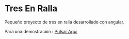 # Tres En Ralla
Pequeño proyecto de tres en ralla desarrollado con angular.

Para una demostración : [Pulsar Aquí](https://aretdev.github.io/TresEnRalla/ "Pulsar Aquí")